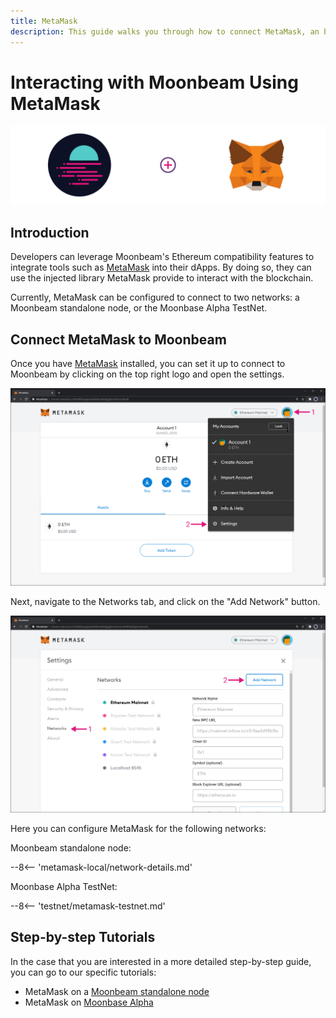 ```yaml
---
title: MetaMask
description: This guide walks you through how to connect MetaMask, an browser based Ethereum wallet, to Moonbeam.
---
```


# Interacting with Moonbeam Using MetaMask

![Intro diagram](/images/integrations/integrations-metamask-banner.png)

## Introduction

Developers can leverage Moonbeam's Ethereum compatibility features to integrate tools such as [MetaMask](https://metamask.io/) into their dApps. By doing so, they can use the injected library MetaMask provide to interact with the blockchain.

Currently, MetaMask can be configured to connect to two networks: a Moonbeam standalone node, or the Moonbase Alpha TestNet. 

## Connect MetaMask to Moonbeam

Once you have [MetaMask](https://metamask.io/) installed, you can set it up to connect to Moonbeam by clicking on the top right logo and open the settings.

![MetaMask3](/images/testnet/testnet-metamask3.png)

Next, navigate to the Networks tab, and click on the "Add Network" button.

![MetaMask4](/images/testnet/testnet-metamask4.png)

Here you can configure MetaMask for the following networks:

Moonbeam standalone node:

--8<-- 'metamask-local/network-details.md'

Moonbase Alpha TestNet:

--8<-- 'testnet/metamask-testnet.md'

## Step-by-step Tutorials
In the case that you are interested in a more detailed step-by-step guide, you can go to our specific tutorials:

 - MetaMask on a [Moonbeam standalone node](/getting-started/local-node/using-metamask/)
 - MetaMask on [Moonbase Alpha](/getting-started/testnet/metamask/)